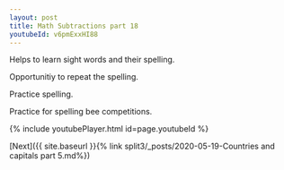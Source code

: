 ```yaml
---
layout: post
title: Math Subtractions part 18
youtubeId: v6pmExxHI88
---
```

 
 
Helps to learn sight words and their spelling.

Opportunitiy to repeat the spelling. 

Practice spelling. 
 
Practice for spelling bee competitions. 
 
{% include youtubePlayer.html id=page.youtubeId %}
 
 

[Next]({{ site.baseurl }}{% link  split3/_posts/2020-05-19-Countries and capitals part 5.md%})
 
